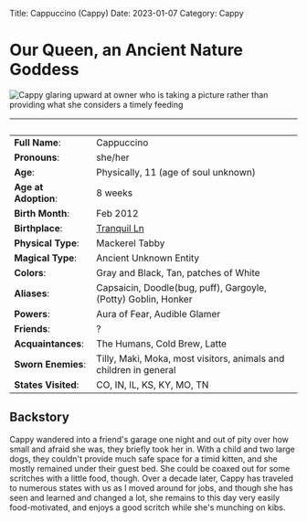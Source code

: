 Title: Cappuccino (Cappy)
Date: 2023-01-07
Category: Cappy

# Our Queen, an Ancient Nature Goddess

![Cappy glaring upward at owner who is taking a picture rather than providing what she considers a timely feeding](https://lh3.googleusercontent.com/pw/AL9nZEVYn6O0IhkuMDEcF6bZmBrvEla6DH_i3JozYYsPNuwVWTijrChRCmeMD2Hn3c8Mx7C7FljlmAXvyB6I3-Y2YvfhtfBqsMUKqe8tJ4fSOMJBY8sDTB-HDqd09NtLLZh3t-0q5SjRt4N7n63n1fYpKiOg=w1476-h1967-no?authuser=0)

&nbsp; | &nbsp;
---------- | -------
**Full Name**: | Cappuccino
**Pronouns**: | she/her
**Age**: | Physically, 11 (age of soul unknown)
**Age at Adoption**: | 8 weeks
**Birth Month**: | Feb 2012
**Birthplace**: | [Tranquil Ln](https://www.google.com/maps?q=tranquil+ln+martin+tn)
**Physical Type**: | Mackerel Tabby
**Magical Type**: | Ancient Unknown Entity
**Colors**: | Gray and Black, Tan, patches of White
**Aliases**: | Capsaicin, Doodle(bug, puff), Gargoyle, (Potty) Goblin, Honker
**Powers**: | Aura of Fear, Audible Glamer
**Friends**: | ?
**Acquaintances**: | The Humans, Cold Brew, Latte
**Sworn Enemies**: | Tilly, Maki, Moka, most visitors, animals and children in general
**States Visited**: | CO, IN, IL, KS, KY, MO, TN

## Backstory

Cappy wandered into a friend's garage one night and out of pity over how small and afraid she was, they briefly took her in. With a child and two large dogs, they couldn't provide much safe space for a timid kitten, and she mostly remained under their guest bed. She could be coaxed out for some scritches with a little food, though. Over a decade later, Cappy has traveled to numerous states with us as I moved around for jobs, and though she has seen and learned and changed a lot, she remains to this day very easily food-motivated, and enjoys a good scritch while she's munching on kibs.
